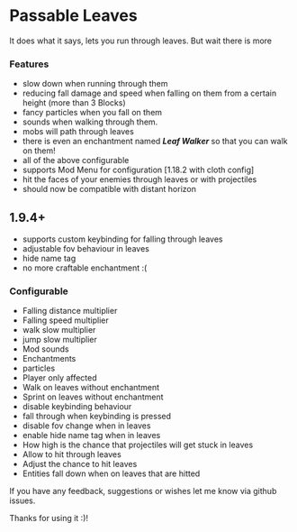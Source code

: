 # Passable Leaves
It does what it says, lets you run through leaves. But wait there is more
### Features
- slow down when running through them
- reducing fall damage and speed when falling on them from a certain height (more than 3 Blocks)
- fancy particles when you fall on them
- sounds when walking through them.
- mobs will path through leaves
- there is even an enchantment named _**Leaf Walker**_ so that you can walk on them!
- all of the above configurable
- supports Mod Menu for configuration [1.18.2 with cloth config]
- hit the faces of your enemies through leaves or with projectiles
- should now be compatible with distant horizon
## 1.9.4+
- supports custom keybinding for falling through leaves
- adjustable fov behaviour in leaves
- hide name tag
- no more craftable enchantment :( 


### Configurable
- Falling distance multiplier
- Falling speed multiplier
- walk slow multiplier
- jump slow multiplier
- Mod sounds
- Enchantments
- particles
- Player only affected
- Walk on leaves without enchantment
- Sprint on leaves without enchantment
- disable keybinding behaviour
- fall through when keybinding is pressed
- disable fov change when in leaves
- enable hide name tag when in leaves
- How high is the chance that projectiles will get stuck in leaves
- Allow to hit through leaves
- Adjust the chance to hit leaves
- Entities fall down when on leaves that are hitted

If you have any feedback, suggestions or wishes let me know via github issues.

Thanks for using it :)!